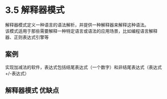 # 3.5 解释器模式
解释器模式定义一种语言的语法解析，并提供一种解释器来解释这种语法。  
该模式适用于那些需要解释一种特定语言或语法的应用场景，比如编程语言解释器、正则表达式引擎等

## 案例
实现加减法的软件，表达式包括结尾表达式（一个数字）和非结尾表达式（表达式+/-表达式）

## 解释器模式 优缺点
